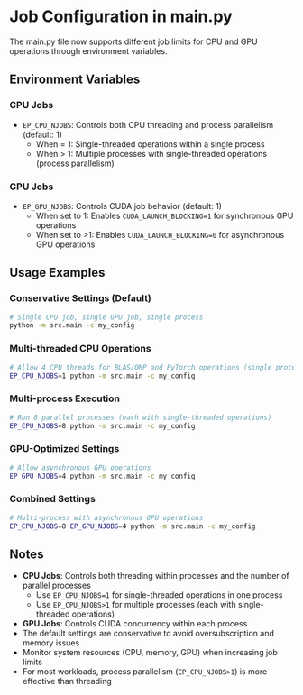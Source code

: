 # Job Configuration in main.py

The main.py file now supports different job limits for CPU and GPU operations through environment variables.

## Environment Variables

### CPU Jobs
- `EP_CPU_NJOBS`: Controls both CPU threading and process parallelism (default: 1)
  - When = 1: Single-threaded operations within a single process
  - When > 1: Multiple processes with single-threaded operations (process parallelism)

### GPU Jobs  
- `EP_GPU_NJOBS`: Controls CUDA job behavior (default: 1)
  - When set to 1: Enables `CUDA_LAUNCH_BLOCKING=1` for synchronous GPU operations
  - When set to >1: Enables `CUDA_LAUNCH_BLOCKING=0` for asynchronous GPU operations

## Usage Examples

### Conservative Settings (Default)
```bash
# Single CPU job, single GPU job, single process
python -m src.main -c my_config
```

### Multi-threaded CPU Operations
```bash
# Allow 4 CPU threads for BLAS/OMP and PyTorch operations (single process)
EP_CPU_NJOBS=1 python -m src.main -c my_config
```

### Multi-process Execution
```bash
# Run 8 parallel processes (each with single-threaded operations)
EP_CPU_NJOBS=8 python -m src.main -c my_config
```

### GPU-Optimized Settings
```bash
# Allow asynchronous GPU operations
EP_GPU_NJOBS=4 python -m src.main -c my_config
```

### Combined Settings
```bash
# Multi-process with asynchronous GPU operations
EP_CPU_NJOBS=8 EP_GPU_NJOBS=4 python -m src.main -c my_config
```

## Notes

- **CPU Jobs**: Controls both threading within processes and the number of parallel processes
  - Use `EP_CPU_NJOBS=1` for single-threaded operations in one process
  - Use `EP_CPU_NJOBS>1` for multiple processes (each with single-threaded operations)
- **GPU Jobs**: Controls CUDA concurrency within each process
- The default settings are conservative to avoid oversubscription and memory issues
- Monitor system resources (CPU, memory, GPU) when increasing job limits
- For most workloads, process parallelism (`EP_CPU_NJOBS>1`) is more effective than threading
